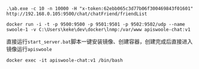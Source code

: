 ```shell
.\ab.exe -c 10 -n 10000 -H "x-token:62ebb065c3d77b06f300469843f01601" http://192.168.0.105:9500/chat/chatFriend/friendList

docker run -i -t -p 9500:9500 -p 9501:9501 -p 9502:9502/udp --name swoole-1 -v C:\Users\keke\dev\docker\lnmp:/var/www apiswoole-chat:v1
```

直接运行`start_server.bat`脚本一键安装镜像、创建容器，创建完成后直接进入镜像运行`apiswoole`

```shell
docker exec -it apiswoole-chat:v1 /bin/bash
```